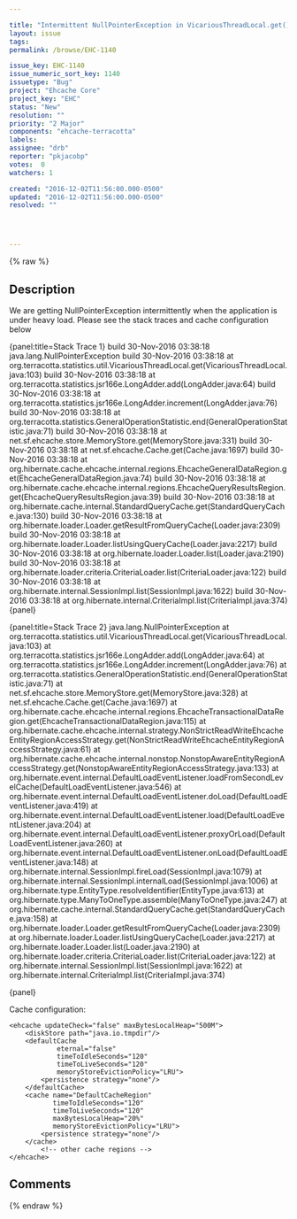 ```yaml
---

title: "Intermittent NullPointerException in VicariousThreadLocal.get()"
layout: issue
tags: 
permalink: /browse/EHC-1140

issue_key: EHC-1140
issue_numeric_sort_key: 1140
issuetype: "Bug"
project: "Ehcache Core"
project_key: "EHC"
status: "New"
resolution: ""
priority: "2 Major"
components: "ehcache-terracotta"
labels: 
assignee: "drb"
reporter: "pkjacobp"
votes:  0
watchers: 1

created: "2016-12-02T11:56:00.000-0500"
updated: "2016-12-02T11:56:00.000-0500"
resolved: ""




---
```


{% raw %}

## Description

<div markdown="1" class="description">

We are getting NullPointerException intermittently when the application is under heavy load. Please see the stack traces and cache configuration  below

\{panel:title=Stack Trace 1\}
build	30-Nov-2016 03:38:18	java.lang.NullPointerException
build	30-Nov-2016 03:38:18		at org.terracotta.statistics.util.VicariousThreadLocal.get(VicariousThreadLocal.java:103)
build	30-Nov-2016 03:38:18		at org.terracotta.statistics.jsr166e.LongAdder.add(LongAdder.java:64)
build	30-Nov-2016 03:38:18		at org.terracotta.statistics.jsr166e.LongAdder.increment(LongAdder.java:76)
build	30-Nov-2016 03:38:18		at org.terracotta.statistics.GeneralOperationStatistic.end(GeneralOperationStatistic.java:71)
build	30-Nov-2016 03:38:18		at net.sf.ehcache.store.MemoryStore.get(MemoryStore.java:331)
build	30-Nov-2016 03:38:18		at net.sf.ehcache.Cache.get(Cache.java:1697)
build	30-Nov-2016 03:38:18		at org.hibernate.cache.ehcache.internal.regions.EhcacheGeneralDataRegion.get(EhcacheGeneralDataRegion.java:74)
build	30-Nov-2016 03:38:18		at org.hibernate.cache.ehcache.internal.regions.EhcacheQueryResultsRegion.get(EhcacheQueryResultsRegion.java:39)
build	30-Nov-2016 03:38:18		at org.hibernate.cache.internal.StandardQueryCache.get(StandardQueryCache.java:130)
build	30-Nov-2016 03:38:18		at org.hibernate.loader.Loader.getResultFromQueryCache(Loader.java:2309)
build	30-Nov-2016 03:38:18		at org.hibernate.loader.Loader.listUsingQueryCache(Loader.java:2217)
build	30-Nov-2016 03:38:18		at org.hibernate.loader.Loader.list(Loader.java:2190)
build	30-Nov-2016 03:38:18		at org.hibernate.loader.criteria.CriteriaLoader.list(CriteriaLoader.java:122)
build	30-Nov-2016 03:38:18		at org.hibernate.internal.SessionImpl.list(SessionImpl.java:1622)
build	30-Nov-2016 03:38:18		at org.hibernate.internal.CriteriaImpl.list(CriteriaImpl.java:374)
\{panel\}

\{panel:title=Stack Trace 2\}
java.lang.NullPointerException
	at org.terracotta.statistics.util.VicariousThreadLocal.get(VicariousThreadLocal.java:103)
	at org.terracotta.statistics.jsr166e.LongAdder.add(LongAdder.java:64)
	at org.terracotta.statistics.jsr166e.LongAdder.increment(LongAdder.java:76)
	at org.terracotta.statistics.GeneralOperationStatistic.end(GeneralOperationStatistic.java:71)
	at net.sf.ehcache.store.MemoryStore.get(MemoryStore.java:328)
	at net.sf.ehcache.Cache.get(Cache.java:1697)
	at org.hibernate.cache.ehcache.internal.regions.EhcacheTransactionalDataRegion.get(EhcacheTransactionalDataRegion.java:115)
	at org.hibernate.cache.ehcache.internal.strategy.NonStrictReadWriteEhcacheEntityRegionAccessStrategy.get(NonStrictReadWriteEhcacheEntityRegionAccessStrategy.java:61)
	at org.hibernate.cache.ehcache.internal.nonstop.NonstopAwareEntityRegionAccessStrategy.get(NonstopAwareEntityRegionAccessStrategy.java:133)
	at org.hibernate.event.internal.DefaultLoadEventListener.loadFromSecondLevelCache(DefaultLoadEventListener.java:546)
	at org.hibernate.event.internal.DefaultLoadEventListener.doLoad(DefaultLoadEventListener.java:419)
	at org.hibernate.event.internal.DefaultLoadEventListener.load(DefaultLoadEventListener.java:204)
	at org.hibernate.event.internal.DefaultLoadEventListener.proxyOrLoad(DefaultLoadEventListener.java:260)
	at org.hibernate.event.internal.DefaultLoadEventListener.onLoad(DefaultLoadEventListener.java:148)
	at org.hibernate.internal.SessionImpl.fireLoad(SessionImpl.java:1079)
	at org.hibernate.internal.SessionImpl.internalLoad(SessionImpl.java:1006)
	at org.hibernate.type.EntityType.resolveIdentifier(EntityType.java:613)
	at org.hibernate.type.ManyToOneType.assemble(ManyToOneType.java:247)
	at org.hibernate.cache.internal.StandardQueryCache.get(StandardQueryCache.java:158)
	at org.hibernate.loader.Loader.getResultFromQueryCache(Loader.java:2309)
	at org.hibernate.loader.Loader.listUsingQueryCache(Loader.java:2217)
	at org.hibernate.loader.Loader.list(Loader.java:2190)
	at org.hibernate.loader.criteria.CriteriaLoader.list(CriteriaLoader.java:122)
	at org.hibernate.internal.SessionImpl.list(SessionImpl.java:1622)
	at org.hibernate.internal.CriteriaImpl.list(CriteriaImpl.java:374)

\{panel\}

Cache configuration:

```
<ehcache updateCheck="false" maxBytesLocalHeap="500M">
	<diskStore path="java.io.tmpdir"/>
	<defaultCache
			eternal="false"
			timeToIdleSeconds="120"
			timeToLiveSeconds="120"
			memoryStoreEvictionPolicy="LRU">
		<persistence strategy="none"/>
	</defaultCache>
	<cache name="DefaultCacheRegion"
		   timeToIdleSeconds="120"
		   timeToLiveSeconds="120"
		   maxBytesLocalHeap="20%"
		   memoryStoreEvictionPolicy="LRU">
		<persistence strategy="none"/>
	</cache>
        <!-- other cache regions -->
</ehcache>
```


</div>

## Comments



{% endraw %}
